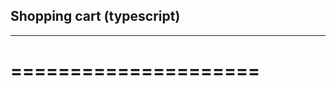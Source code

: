 ## Shopping cart (typescript)
---------------------------
=====================
===================

